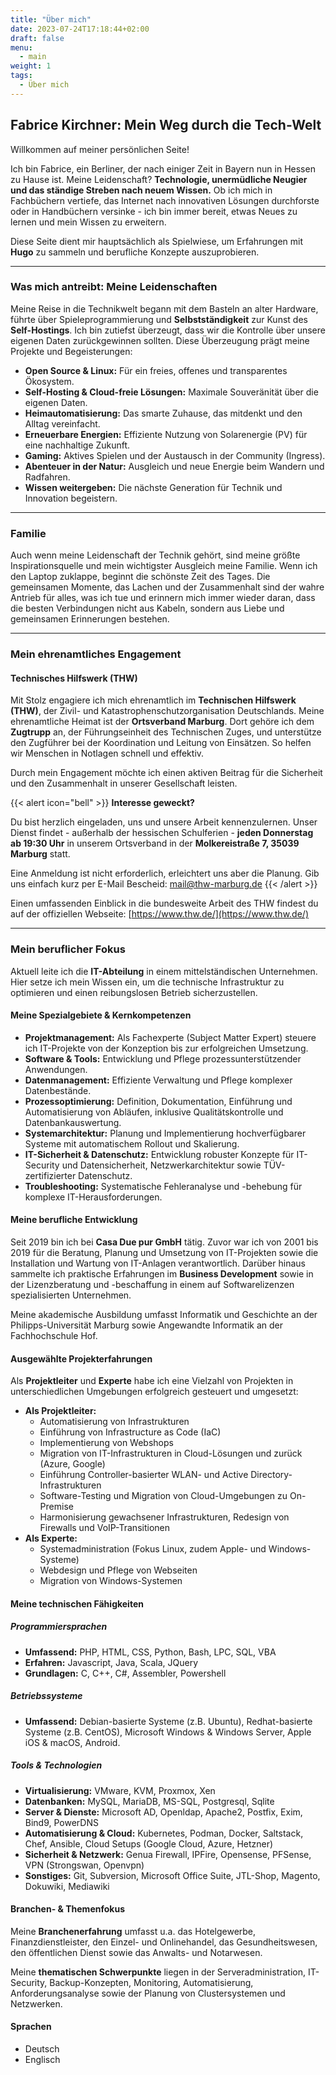 ```yaml
---
title: "Über mich"
date: 2023-07-24T17:18:44+02:00
draft: false
menu:
  - main
weight: 1
tags:
  - Über mich
---
```


## Fabrice Kirchner: Mein Weg durch die Tech-Welt

Willkommen auf meiner persönlichen Seite!

Ich bin Fabrice, ein Berliner, der nach einiger Zeit in Bayern nun in Hessen zu Hause ist. Meine Leidenschaft? **Technologie, unermüdliche Neugier und das ständige Streben nach neuem Wissen.** Ob ich mich in Fachbüchern vertiefe, das Internet nach innovativen Lösungen durchforste oder in Handbüchern versinke - ich bin immer bereit, etwas Neues zu lernen und mein Wissen zu erweitern.

Diese Seite dient mir hauptsächlich als Spielwiese, um Erfahrungen mit **Hugo** zu sammeln und berufliche Konzepte auszuprobieren.

---

### Was mich antreibt: Meine Leidenschaften

Meine Reise in die Technikwelt begann mit dem Basteln an alter Hardware, führte über Spieleprogrammierung und **Selbstständigkeit** zur Kunst des **Self-Hostings**. Ich bin zutiefst überzeugt, dass wir die Kontrolle über unsere eigenen Daten zurückgewinnen sollten. Diese Überzeugung prägt meine Projekte und Begeisterungen:

* **Open Source & Linux:** Für ein freies, offenes und transparentes Ökosystem.
* **Self-Hosting & Cloud-freie Lösungen:** Maximale Souveränität über die eigenen Daten.
* **Heimautomatisierung:** Das smarte Zuhause, das mitdenkt und den Alltag vereinfacht.
* **Erneuerbare Energien:** Effiziente Nutzung von Solarenergie (PV) für eine nachhaltige Zukunft.
* **Gaming:** Aktives Spielen und der Austausch in der Community (Ingress).
* **Abenteuer in der Natur:** Ausgleich und neue Energie beim Wandern und Radfahren.
* **Wissen weitergeben:** Die nächste Generation für Technik und Innovation begeistern.

---

### Familie

Auch wenn meine Leidenschaft der Technik gehört, sind meine größte Inspirationsquelle und mein wichtigster Ausgleich meine Familie. Wenn ich den Laptop zuklappe, beginnt die schönste Zeit des Tages. Die gemeinsamen Momente, das Lachen und der Zusammenhalt sind der wahre Antrieb für alles, was ich tue und erinnern mich immer wieder daran, dass die besten Verbindungen nicht aus Kabeln, sondern aus Liebe und gemeinsamen Erinnerungen bestehen.

---

### Mein ehrenamtliches Engagement

#### Technisches Hilfswerk (THW)

Mit Stolz engagiere ich mich ehrenamtlich im **Technischen Hilfswerk (THW)**, der Zivil- und Katastrophenschutzorganisation Deutschlands. Meine ehrenamtliche Heimat ist der **Ortsverband Marburg**. Dort gehöre ich dem **Zugtrupp** an, der Führungseinheit des Technischen Zuges, und unterstütze den Zugführer bei der Koordination und Leitung von Einsätzen. So helfen wir Menschen in Notlagen schnell und effektiv.

Durch mein Engagement möchte ich einen aktiven Beitrag für die Sicherheit und den Zusammenhalt in unserer Gesellschaft leisten.

{{< alert icon="bell" >}}
**Interesse geweckt?**

Du bist herzlich eingeladen, uns und unsere Arbeit kennenzulernen. Unser Dienst findet - außerhalb der hessischen Schulferien - **jeden Donnerstag ab 19:30 Uhr** in unserem Ortsverband in der **Molkereistraße 7, 35039 Marburg** statt.

Eine Anmeldung ist nicht erforderlich, erleichtert uns aber die Planung. Gib uns einfach kurz per E-Mail Bescheid: [mail@thw-marburg.de](mailto:mail@thw-marburg.de)
{{< /alert >}}

Einen umfassenden Einblick in die bundesweite Arbeit des THW findest du auf der offiziellen Webseite: [https://www.thw.de/](https://www.thw.de/)

---

### Mein beruflicher Fokus

Aktuell leite ich die **IT-Abteilung** in einem mittelständischen Unternehmen. Hier setze ich mein Wissen ein, um die technische Infrastruktur zu optimieren und einen reibungslosen Betrieb sicherzustellen.

#### Meine Spezialgebiete & Kernkompetenzen

* **Projektmanagement:** Als Fachexperte (Subject Matter Expert) steuere ich IT-Projekte von der Konzeption bis zur erfolgreichen Umsetzung.
* **Software & Tools:** Entwicklung und Pflege prozessunterstützender Anwendungen.
* **Datenmanagement:** Effiziente Verwaltung und Pflege komplexer Datenbestände.
* **Prozessoptimierung:** Definition, Dokumentation, Einführung und Automatisierung von Abläufen, inklusive Qualitätskontrolle und Datenbankauswertung.
* **Systemarchitektur:** Planung und Implementierung hochverfügbarer Systeme mit automatischem Rollout und Skalierung.
* **IT-Sicherheit & Datenschutz:** Entwicklung robuster Konzepte für IT-Security und Datensicherheit, Netzwerkarchitektur sowie TÜV-zertifizierter Datenschutz.
* **Troubleshooting:** Systematische Fehleranalyse und -behebung für komplexe IT-Herausforderungen.

#### Meine berufliche Entwicklung

Seit 2019 bin ich bei **Casa Due pur GmbH** tätig. Zuvor war ich von 2001 bis 2019 für die Beratung, Planung und Umsetzung von IT-Projekten sowie die Installation und Wartung von IT-Anlagen verantwortlich. Darüber hinaus sammelte ich praktische Erfahrungen im **Business Development** sowie in der Lizenzberatung und -beschaffung in einem auf Softwarelizenzen spezialisierten Unternehmen.

Meine akademische Ausbildung umfasst Informatik und Geschichte an der Philipps-Universität Marburg sowie Angewandte Informatik an der Fachhochschule Hof.

#### Ausgewählte Projekterfahrungen

Als **Projektleiter** und **Experte** habe ich eine Vielzahl von Projekten in unterschiedlichen Umgebungen erfolgreich gesteuert und umgesetzt:

* **Als Projektleiter:**
  * Automatisierung von Infrastrukturen
  * Einführung von Infrastructure as Code (IaC)
  * Implementierung von Webshops
  * Migration von IT-Infrastrukturen in Cloud-Lösungen und zurück (Azure, Google)
  * Einführung Controller-basierter WLAN- und Active Directory-Infrastrukturen
  * Software-Testing und Migration von Cloud-Umgebungen zu On-Premise
  * Harmonisierung gewachsener Infrastrukturen, Redesign von Firewalls und VoIP-Transitionen
* **Als Experte:**
  * Systemadministration (Fokus Linux, zudem Apple- und Windows-Systeme)
  * Webdesign und Pflege von Webseiten
  * Migration von Windows-Systemen

#### Meine technischen Fähigkeiten

##### Programmiersprachen

* **Umfassend:** PHP, HTML, CSS, Python, Bash, LPC, SQL, VBA
* **Erfahren:** Javascript, Java, Scala, JQuery
* **Grundlagen:** C, C++, C#, Assembler, Powershell

##### Betriebssysteme

* **Umfassend:** Debian-basierte Systeme (z.B. Ubuntu), Redhat-basierte Systeme (z.B. CentOS), Microsoft Windows & Windows Server, Apple iOS & macOS, Android.

##### Tools & Technologien

* **Virtualisierung:** VMware, KVM, Proxmox, Xen
* **Datenbanken:** MySQL, MariaDB, MS-SQL, Postgresql, Sqlite
* **Server & Dienste:** Microsoft AD, Openldap, Apache2, Postfix, Exim, Bind9, PowerDNS
* **Automatisierung & Cloud:** Kubernetes, Podman, Docker, Saltstack, Chef, Ansible, Cloud Setups (Google Cloud, Azure, Hetzner)
* **Sicherheit & Netzwerk:** Genua Firewall, IPFire, Opensense, PFSense, VPN (Strongswan, Openvpn)
* **Sonstiges:** Git, Subversion, Microsoft Office Suite, JTL-Shop, Magento, Dokuwiki, Mediawiki

#### Branchen- & Themenfokus

Meine **Branchenerfahrung** umfasst u.a. das Hotelgewerbe, Finanzdienstleister, den Einzel- und Onlinehandel, das Gesundheitswesen, den öffentlichen Dienst sowie das Anwalts- und Notarwesen.

Meine **thematischen Schwerpunkte** liegen in der Serveradministration, IT-Security, Backup-Konzepten, Monitoring, Automatisierung, Anforderungsanalyse sowie der Planung von Clustersystemen und Netzwerken.

#### Sprachen

* Deutsch
* Englisch

